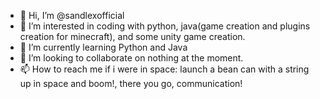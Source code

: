 - 👋 Hi, I’m @sandlexofficial
- 👀 I’m interested in coding with python, java(game creation and plugins creation for minecraft), and some unity game creation.
- 🌱 I’m currently learning Python and Java
- 💞️ I’m looking to collaborate on nothing at the moment.
- 📫 How to reach me if i were in space: launch a bean can with a string up in space and boom!, there you go, communication!

<!---
sandlexofficial/sandlexofficial is a ✨ special ✨ repository because its `README.md` (this file) appears on your GitHub profile.
You can click the Preview link to take a look at your changes.
--->
